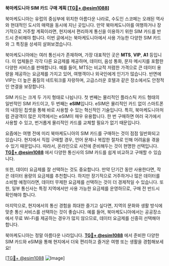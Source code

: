 **북마케도니아 SIM 카드 구매 계획 [[TG💪+ @esim1088](https://t.me/s/esim1088)]**

북마케도니아는 유럽의 중심부에 위치한 아름다운 나라로, 수도인 스코페는 오래된 역사와 현대적인 도시의 매력을 동시에 지닌 곳입니다. 만약 북마케도니아를 여행하거나 장기적으로 거주할 계획이라면, 현지에서 편리하게 통신을 이용하기 위한 SIM 카드를 반드시 준비해야 합니다. 이번 글에서는 북마케도니아에서 사용 가능한 다양한 SIM 카드와 그 특징을 상세히 살펴보겠습니다.

북마케도니아에는 여러 통신사가 존재하며, 가장 대표적인 곳은 **MTS**, **VIP**, **A1** 등입니다. 이 업체들은 각각 다른 요금제를 제공하며, 데이터, 음성 통화, 문자 메시지를 포함한 다양한 서비스를 판매합니다. 예를 들어, MTS는 비교적 저렴한 가격으로 큰 데이터 용량을 제공하는 요금제를 가지고 있어, 여행객이나 외국인에게 인기가 많습니다. 반면에 VIP는 더 높은 품질의 네트워크를 자랑하며, 고급스러운 호텔과 같은 장소에서도 안정적인 연결을 보장합니다.

SIM 카드는 크게 두 가지 형태로 나뉩니다. 첫 번째는 물리적인 플라스틱 카드 형태의 일반적인 SIM 카드이고, 두 번째는 **eSIM**입니다. eSIM은 물리적인 카드 없이 스마트폰의 내장된 칩셋을 통해 바로 사용할 수 있는 혁신적인 기술입니다. 특히, 북마케도니아처럼 관광객이 많은 지역에서는 eSIM이 매우 유용합니다. 한 번 구매하면 여러 국가에서 사용할 수 있고, 번거롭게 물리적인 카드를 교체할 필요가 없기 때문입니다.

요즘에는 여행 전에 미리 북마케도니아의 SIM 카드를 구매하는 것이 점점 일반화되고 있습니다. 현지에서 직접 구매할 경우, 언어 문제나 복잡한 절차로 인해 어려움을 겪을 수 있기 때문입니다. 따라서, 온라인으로 사전에 준비해두는 것이 현명한 선택입니다. **[TG💪+ @esim1088](https://t.me/s/esim1088)** 에서 다양한 통신사의 SIM 카드를 쉽게 비교하고 구매할 수 있습니다.

또한, 데이터 요금제를 잘 선택하는 것도 중요합니다. 만약 단기간 동안 사용한다면, 작은 데이터 용량의 요금제를 추천합니다. 하지만 장기적으로 거주하거나 많은 데이터를 소비할 예정이라면, 데이터 무제한 요금제를 선택하는 것이 더 경제적일 수 있습니다. 또한, 일부 통신사는 특정 지역에서만 사용 가능한 요금제를 운영하므로, 구매 전 반드시 확인해야 합니다.

마지막으로, 현지에서의 통신 경험을 최대한 즐기고 싶다면, 지역의 문화와 생활 방식에 맞춘 통신 서비스를 선택하는 것이 좋습니다. 예를 들어, 북마케도니아에서는 공공장소에서 무료 Wi-Fi를 제공하는 경우가 많지 않으므로, 데이터 요금제를 신중히 선택해야 합니다.

북마케도니아는 정말 아름다운 나라입니다. **[TG💪+ @esim1088](https://t.me/s/esim1088)** 에서 준비한 다양한 SIM 카드와 eSIM을 통해 현지에서 더욱 편리하고 즐거운 여행 또는 생활을 경험해보세요! 

[[TG💪+ @esim1088](https://t.me/s/esim1088) ![Image](https://i.postimg.cc/Y0z9fWf4/image.png)]